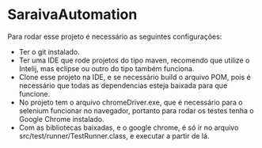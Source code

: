 # SaraivaAutomation

Para rodar esse projeto é necessário as seguintes configurações: <br />
* Ter o git instalado. <br />
* Ter uma IDE que rode projetos do tipo maven, recomendo que utilize o Intelij, mas eclipse ou outro do tipo também funciona. <br />
* Clone esse projeto na IDE, e se necessário build o arquivo POM, pois é necessário que todas as dependencias esteja baixada para que funcione. <br />
* No projeto tem o arquivo chromeDriver.exe, que é necessário para o selenium funcionar no navegador, portanto para rodar os testes tenha o Google Chrome instalado. <br />
* Com as bibliotecas baixadas, e o google chrome, é só ir no arquivo src/test/runner/TestRunner.class, e executar a partir de lá. <br />
